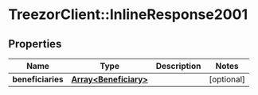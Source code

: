 # TreezorClient::InlineResponse2001

## Properties
Name | Type | Description | Notes
------------ | ------------- | ------------- | -------------
**beneficiaries** | [**Array&lt;Beneficiary&gt;**](Beneficiary.md) |  | [optional] 


